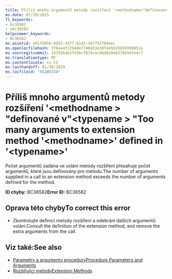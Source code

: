 ```yaml
---
title: Příliš mnoho argumentů metody rozšíření '<methodname>"definované v"<typename>.
ms.date: 07/20/2015
f1_keywords:
- bc36582
- vbc36582
helpviewer_keywords:
- BC36582
ms.assetid: e91fd85b-6853-4377-b1d2-367752f8deec
ms.openlocfilehash: 378aa4f2294de7748d33e38f445b29010198051a
ms.sourcegitcommit: 14355b4b2fe5bcf874cac96d0a9e6376b567e4c7
ms.translationtype: MT
ms.contentlocale: cs-CZ
ms.lasthandoff: 01/30/2019
ms.locfileid: "55285724"
---
```

# <a name="too-many-arguments-to-extension-method-methodname-defined-in-typename"></a><span data-ttu-id="c3ba1-102">Příliš mnoho argumentů metody rozšíření '\<methodname > "definované v"\<typename > "</span><span class="sxs-lookup"><span data-stu-id="c3ba1-102">Too many arguments to extension method '\<methodname>' defined in '\<typename>'</span></span>
<span data-ttu-id="c3ba1-103">Počet argumentů zadána ve volání metody rozšíření přesahuje počet argumentů, které jsou definovány pro metodu.</span><span class="sxs-lookup"><span data-stu-id="c3ba1-103">The number of arguments supplied in a call to an extension method exceeds the number of arguments defined for the method.</span></span>  
  
 <span data-ttu-id="c3ba1-104">**ID chyby:** BC36582</span><span class="sxs-lookup"><span data-stu-id="c3ba1-104">**Error ID:** BC36582</span></span>  
  
## <a name="to-correct-this-error"></a><span data-ttu-id="c3ba1-105">Oprava této chyby</span><span class="sxs-lookup"><span data-stu-id="c3ba1-105">To correct this error</span></span>  
  
-   <span data-ttu-id="c3ba1-106">Zkontrolujte definici metody rozšíření a odebrání dalších argumentů volání.</span><span class="sxs-lookup"><span data-stu-id="c3ba1-106">Consult the definition of the extension method, and remove the extra arguments from the call.</span></span>  
  
## <a name="see-also"></a><span data-ttu-id="c3ba1-107">Viz také:</span><span class="sxs-lookup"><span data-stu-id="c3ba1-107">See also</span></span>
- [<span data-ttu-id="c3ba1-108">Parametry a argumenty procedury</span><span class="sxs-lookup"><span data-stu-id="c3ba1-108">Procedure Parameters and Arguments</span></span>](../../visual-basic/programming-guide/language-features/procedures/procedure-parameters-and-arguments.md)
- [<span data-ttu-id="c3ba1-109">Rozšiřující metody</span><span class="sxs-lookup"><span data-stu-id="c3ba1-109">Extension Methods</span></span>](../../visual-basic/programming-guide/language-features/procedures/extension-methods.md)
